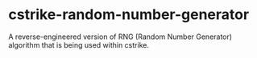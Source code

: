 # cstrike-random-number-generator
A reverse-engineered version of RNG (Random Number Generator) algorithm that is being used within cstrike.
